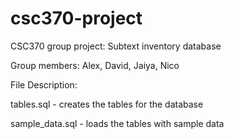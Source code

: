 # csc370-project
CSC370 group project: Subtext inventory database

Group members: Alex, David, Jaiya, Nico

File Description: 

tables.sql - creates the tables for the database 

sample_data.sql - loads the tables with sample data
